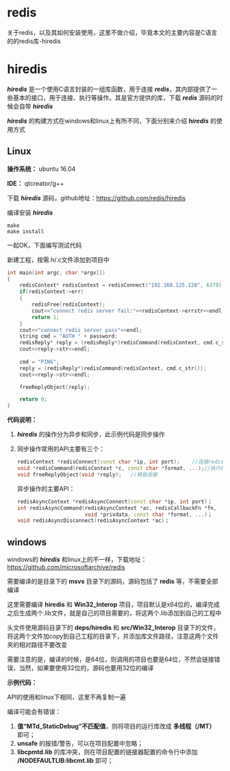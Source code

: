 # redis

关于redis，以及其如何安装使用，这里不做介绍，毕竟本文的主要内容是C语言的的redis库-hiredis

# hiredis

***hiredis*** 是一个使用C语言封装的一组库函数，用于连接 ***redis***，其内部提供了一些基本的接口，用于连接、执行等操作。其是官方提供的库，下载 ***redis*** 源码的时候会自带 ***hiredis***

***hiredis*** 的构建方式在windows和linux上有所不同，下面分别来介绍 ***hiredis*** 的使用方式

## Linux

**操作系统：** ubuntu 16.04

**IDE：** qtcreator/g++

下载 ***hiredis*** 源码，github地址：https://github.com/redis/hiredis

编译安装 ***hiredis***

```
make
make install
```

一起OK，下面编写测试代码

新建工程，按需.h/.c文件添加到项目中

```c++
int main(int argc, char *argv[])
{
    redisContext* redisContext = redisConnect("192.168.125.128", 6379);
    if(redisContext->err)
    {
        redisFree(redisContext);
        cout<<"connect redis server fail:"<<redisContext->errstr<<endl;
        return 1;
    }
    cout<<"connect redis server pass"<<endl;
    string cmd = "AUTH " + password;
    redisReply* reply = (redisReply*)redisCommand(redisContext, cmd.c_str());
    cout<<reply->str<<endl;
    
    cmd = "PING";
    reply = (redisReply*)redisCommand(redisContext, cmd.c_str());
    cout<<reply->str<<endl;

    freeReplyObject(reply);

    return 0;
}
```

**代码说明：**

1. ***hiredis*** 的操作分为异步和同步，此示例代码是同步操作

2. 同步操作常用的API主要有三个：

   ```c++
   redisContext *redisConnect(const char *ip, int port);	//连接redis
   void *redisCommand(redisContext *c, const char *format, ...);//执行指令
   void freeReplyObject(void *reply);	//释放连接
   ```

   异步操作的主要API：

   ```c++
   redisAsyncContext *redisAsyncConnect(const char *ip, int port)；
   int redisAsyncCommand(redisAsyncContext *ac, redisCallbackFn *fn, 
                         void *privdata, const char *format, ...)；
   void redisAsyncDisconnect(redisAsyncContext *ac)；
   ```

## windows

windows的 ***hiredis*** 和linux上的不一样，下载地址：https://github.com/microsoftarchive/redis

需要编译的是目录下的 **msvs** 目录下的源码，源码包括了 **redis** 等，不需要全部编译

这里需要编译 **hiredis** 和 **Win32_Interop** 项目，项目默认是x64位的，编译完成之后生成两个.lib文件，就是自己的项目需要的，将这两个.lib添加到自己的工程中

头文件使用源码目录下的 **deps/hiredis** 和 **src/Win32_Interop** 目录下的文件，将这两个文件加copy到自己工程的目录下，并添加库文件路径，注意这两个文件夹的相对路径不要改变

需要注意的是，编译的时候，是64位，则调用的项目也要是64位，不然会链接错误，当然，如果要使用32位的，源码也要用32位的编译

**示例代码：**

API的使用和linux下相同，这里不再复制一遍

编译可能会有错误：

1. **值“MTd_StaticDebug”不匹配值**，则将项目的运行库改成 **多线程（/MT）** 即可；
2. **unsafe** 的报错/警告，可以在项目配置中忽略；
3. **libcpmtd.lib** 的库冲突，则在项目配置的链接器配置的命令行中添加 **/NODEFAULTLIB:libcmt.lib** 即可；





